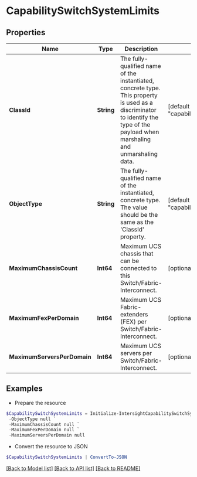 # CapabilitySwitchSystemLimits
## Properties

Name | Type | Description | Notes
------------ | ------------- | ------------- | -------------
**ClassId** | **String** | The fully-qualified name of the instantiated, concrete type. This property is used as a discriminator to identify the type of the payload when marshaling and unmarshaling data. | [default to "capability.SwitchSystemLimits"]
**ObjectType** | **String** | The fully-qualified name of the instantiated, concrete type. The value should be the same as the &#39;ClassId&#39; property. | [default to "capability.SwitchSystemLimits"]
**MaximumChassisCount** | **Int64** | Maximum UCS chassis that can be connected to this Switch/Fabric-Interconnect. | [optional] 
**MaximumFexPerDomain** | **Int64** | Maximum UCS Fabric-extenders (FEX) per Switch/Fabric-Interconnect. | [optional] 
**MaximumServersPerDomain** | **Int64** | Maximum UCS servers per Switch/Fabric-Interconnect. | [optional] 

## Examples

- Prepare the resource
```powershell
$CapabilitySwitchSystemLimits = Initialize-IntersightCapabilitySwitchSystemLimits  -ClassId null `
 -ObjectType null `
 -MaximumChassisCount null `
 -MaximumFexPerDomain null `
 -MaximumServersPerDomain null
```

- Convert the resource to JSON
```powershell
$CapabilitySwitchSystemLimits | ConvertTo-JSON
```

[[Back to Model list]](../README.md#documentation-for-models) [[Back to API list]](../README.md#documentation-for-api-endpoints) [[Back to README]](../README.md)

